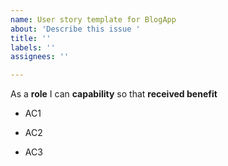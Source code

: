 ```yaml
---
name: User story template for BlogApp
about: 'Describe this issue '
title: ''
labels: ''
assignees: ''

---
```


As a **role** I can **capability** so that **received benefit**

- AC1

- AC2

- AC3

